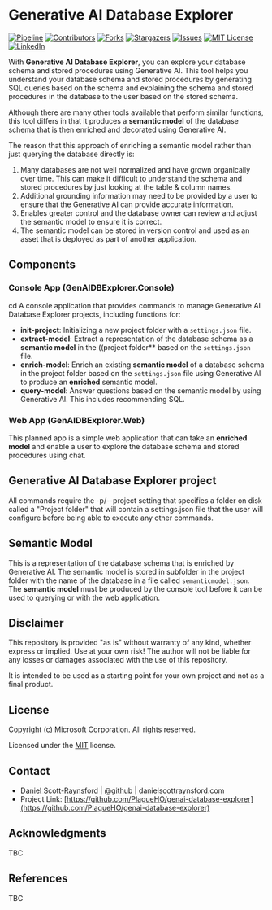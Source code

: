 # Generative AI Database Explorer

[![Pipeline][continuous-deployment-shield]][continuous-deployment-url]
[![Contributors][contributors-shield]][contributors-url]
[![Forks][forks-shield]][forks-url]
[![Stargazers][stars-shield]][stars-url]
[![Issues][issues-shield]][issues-url]
[![MIT License][license-shield]][license-url]
[![LinkedIn][linkedin-shield]][linkedin-url]

With **Generative AI Database Explorer**, you can explore your database schema and stored procedures using Generative AI. This tool helps you understand your database schema and stored procedures by generating SQL queries based on the schema and explaining the schema and stored procedures in the database to the user based on the stored schema.

Although there are many other tools available that perform similar functions, this tool differs in that it produces a **semantic model** of the database schema that is then enriched and decorated using Generative AI.

The reason that this approach of enriching a semantic model rather than just querying the database directly is:

1. Many databases are not well normalized and have grown organically over time. This can make it difficult to understand the schema and stored procedures by just looking at the table & column names.
1. Additional grounding information may need to be provided by a user to ensure that the Generative AI can provide accurate information.
1. Enables greater control and the database owner can review and adjust the semantic model to ensure it is correct.
1. The semantic model can be stored in version control and used as an asset that is deployed as part of another application.

## Components

### Console App (GenAIDBExplorer.Console)
cd 
A console application that provides commands to manage Generative AI Database Explorer projects, including functions for:

- **init-project**: Initializing a new project folder with a `settings.json` file.
- **extract-model**: Extract a representation of the database schema as a **semantic model** in the ((project folder** based on the `settings.json` file.
- **enrich-model**: Enrich an existing **semantic model** of a database schema in the project folder based on the `settings.json` file using Generative AI to produce an **enriched** semantic model.
- **query-model**: Answer questions based on the semantic model by using Generative AI. This includes recommending SQL.

### Web App (GenAIDBExplorer.Web)

This planned app is a simple web application that can take an **enriched model** and enable a user to explore the database schema and stored procedures using chat.

## Generative AI Database Explorer project

All commands require the -p/--project setting that specifies a folder on disk called a "Project folder" that will contain a settings.json file that the user will configure before being able to execute any other commands.

## Semantic Model

This is a representation of the database schema that is enriched by Generative AI. The semantic model is stored in subfolder in the project folder with the name of the database in a file called `semanticmodel.json`. The **semantic model** must be produced by the console tool before it can be used to querying or with the web application.

## Disclaimer

This repository is provided "as is" without warranty of any kind, whether express or implied. Use at your own risk! The author will not be liable for any losses or damages associated with the use of this repository. 

It is intended to be used as a starting point for your own project and not as a final product.

## License

Copyright (c) Microsoft Corporation. All rights reserved.

Licensed under the [MIT](LICENSE) license.

## Contact

- [Daniel Scott-Raynsford](https://danielscottraynsford.com/) | [@github](https://github.com/PlagueHO) | danielscottraynsford.com
- Project Link: [https://github.com/PlagueHO/genai-database-explorer](https://github.com/PlagueHO/genai-database-explorer)

## Acknowledgments

TBC

## References

TBC

[continuous-deployment-shield]: https://github.com/PlagueHO/genai-database-explorer/actions/workflows/continuous-deployment.yml/badge.svg
[continuous-deployment-url]:https://github.com/github/docs/actions/workflows/main.yml/badge.svg
[contributors-shield]: https://img.shields.io/github/contributors/PlagueHO/genai-database-explorer.svg
[contributors-url]: https://github.com/PlagueHO/genai-database-explorer/graphs/contributors
[forks-shield]: https://img.shields.io/github/forks/PlagueHO/genai-database-explorer.svg
[forks-url]: https://github.com/PlagueHO/genai-database-explorer/network/members
[stars-shield]: https://img.shields.io/github/stars/PlagueHO/genai-database-explorer.svg
[stars-url]: https://github.com/PlagueHO/genai-database-explorer/stargazers
[issues-shield]: https://img.shields.io/github/issues/PlagueHO/genai-database-explorer.svg
[issues-url]: https://github.com/PlagueHO/genai-database-explorer/issues
[license-shield]: https://img.shields.io/github/license/PlagueHO/genai-database-explorer.svg
[license-url]: https://github.com/PlagueHO/genai-database-explorer/blob/master/LICENSE
[linkedin-shield]: https://img.shields.io/badge/-LinkedIn-black.svg?logo=linkedin&colorB=555
[linkedin-url]: https://www.linkedin.com/in/dscottraynsford

[openai.com]: https://img.shields.io/badge/OpenAI-5A5AFF?style=for-the-badge&logo=openai&logoColor=white
[openai-url]: https://openai.com/
[azure.com]: https://img.shields.io/badge/Microsoft_Azure-0078D4?style=for-the-badge&logo=microsoft-azure&logoColor=white
[azure-url]: https://azure.microsoft.com
[dotnet.microsoft.com]: https://img.shields.io/badge/.NET-512BD4?style=for-the-badge&logo=dotnet&logoColor=white
[dotnet-url]: https://dotnet.microsoft.com
[python.org]: https://img.shields.io/badge/Python-3776AB?style=for-the-badge&logo=python&logoColor=white
[python-url]: https://www.python.org
[learn-sk]: https://img.shields.io/badge/Semantic%20Kernel-5E5E5E?style=for-the-badge&logo=microsoft
[sk-url]: https://learn.microsoft.com/en-us/semantic-kernel/

